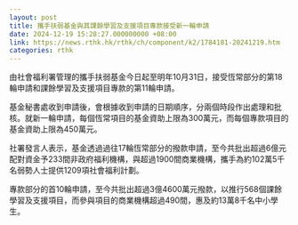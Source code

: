 ```yaml
---
layout: post
title: 攜手扶弱基金與其課餘學習及支援項目專款接受新一輪申請
date: 2024-12-19 15:28:27.000000000 +08:00
link: https://news.rthk.hk/rthk/ch/component/k2/1784181-20241219.htm
categories: rthk
---
```


由社會福利署管理的攜手扶弱基金今日起至明年10月31日，接受恆常部分的第18輪申請和課餘學習及支援項目專款的第11輪申請。

基金秘書處收到申請後，會根據收到申請的日期順序，分兩個時段作出處理和批核。就新一輪申請，每個恆常項目的基金資助上限為300萬元，而每個專款項目的基金資助上限為450萬元。

社署發言人表示，基金透過過往17輪恆常部分的撥款申請，至今共批出超過6億元配對資金予233間非政府福利機構，與超過1900間商業機構，攜手為約102萬5千名弱勢人士提供1209項社會福利計劃。

專款部分的首10輪申請，至今共批出超過3億4600萬元撥款，以推行568個課餘學習及支援項目，而參與項目的商業機構超過490間，惠及約13萬8千名中小學生。
